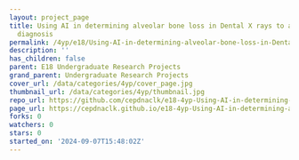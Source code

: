 ```yaml
---
layout: project_page
title: Using AI in determining alveolar bone loss in Dental X rays to aid in periodontal
  diagnosis
permalink: /4yp/e18/Using-AI-in-determining-alveolar-bone-loss-in-Dental-X-rays-to-aid-in-periodontal-diagnosis/
description: ''
has_children: false
parent: E18 Undergraduate Research Projects
grand_parent: Undergraduate Research Projects
cover_url: /data/categories/4yp/cover_page.jpg
thumbnail_url: /data/categories/4yp/thumbnail.jpg
repo_url: https://github.com/cepdnaclk/e18-4yp-Using-AI-in-determining-alveolar-bone-loss-in-Dental-X-rays-to-aid-in-periodontal-diagnosis
page_url: https://cepdnaclk.github.io/e18-4yp-Using-AI-in-determining-alveolar-bone-loss-in-Dental-X-rays-to-aid-in-periodontal-diagnosis
forks: 0
watchers: 0
stars: 0
started_on: '2024-09-07T15:48:02Z'
---
```


